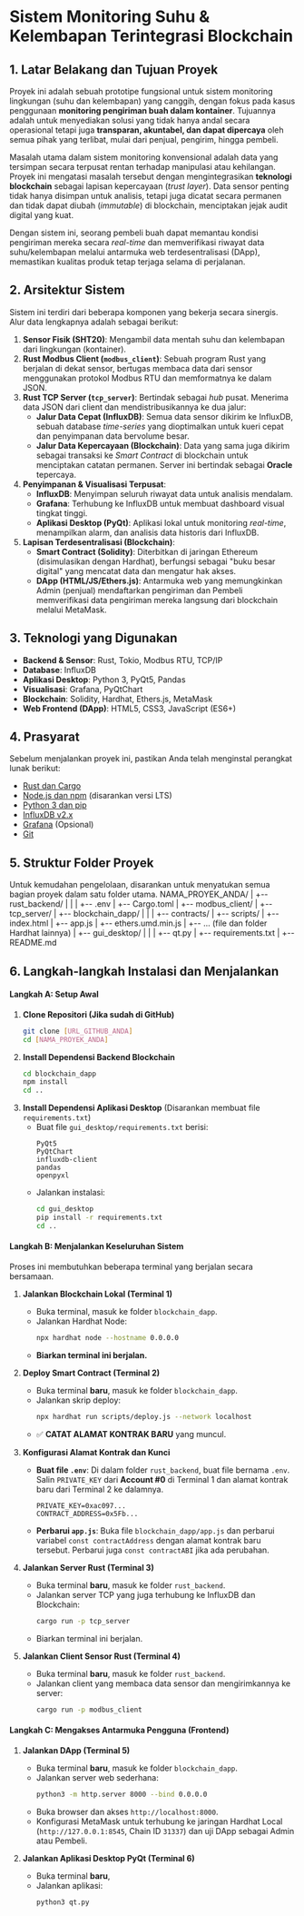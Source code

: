 # Sistem Monitoring Suhu & Kelembapan Terintegrasi Blockchain

## 1. Latar Belakang dan Tujuan Proyek

Proyek ini adalah sebuah prototipe fungsional untuk sistem monitoring lingkungan (suhu dan kelembapan) yang canggih, dengan fokus pada kasus penggunaan **monitoring pengiriman buah dalam kontainer**. Tujuannya adalah untuk menyediakan solusi yang tidak hanya andal secara operasional tetapi juga **transparan, akuntabel, dan dapat dipercaya** oleh semua pihak yang terlibat, mulai dari penjual, pengirim, hingga pembeli.

Masalah utama dalam sistem monitoring konvensional adalah data yang tersimpan secara terpusat rentan terhadap manipulasi atau kehilangan. Proyek ini mengatasi masalah tersebut dengan mengintegrasikan **teknologi blockchain** sebagai lapisan kepercayaan (*trust layer*). Data sensor penting tidak hanya disimpan untuk analisis, tetapi juga dicatat secara permanen dan tidak dapat diubah (*immutable*) di blockchain, menciptakan jejak audit digital yang kuat.

Dengan sistem ini, seorang pembeli buah dapat memantau kondisi pengiriman mereka secara *real-time* dan memverifikasi riwayat data suhu/kelembapan melalui antarmuka web terdesentralisasi (DApp), memastikan kualitas produk tetap terjaga selama di perjalanan.

## 2. Arsitektur Sistem

Sistem ini terdiri dari beberapa komponen yang bekerja secara sinergis. Alur data lengkapnya adalah sebagai berikut:

1.  **Sensor Fisik (SHT20)**: Mengambil data mentah suhu dan kelembapan dari lingkungan (kontainer).
2.  **Rust Modbus Client (`modbus_client`)**: Sebuah program Rust yang berjalan di dekat sensor, bertugas membaca data dari sensor menggunakan protokol Modbus RTU dan memformatnya ke dalam JSON.
3.  **Rust TCP Server (`tcp_server`)**: Bertindak sebagai *hub* pusat. Menerima data JSON dari client dan mendistribusikannya ke dua jalur:
    * **Jalur Data Cepat (InfluxDB)**: Semua data sensor dikirim ke InfluxDB, sebuah database *time-series* yang dioptimalkan untuk kueri cepat dan penyimpanan data bervolume besar.
    * **Jalur Data Kepercayaan (Blockchain)**: Data yang sama juga dikirim sebagai transaksi ke *Smart Contract* di blockchain untuk menciptakan catatan permanen. Server ini bertindak sebagai **Oracle** tepercaya.
4.  **Penyimpanan & Visualisasi Terpusat**:
    * **InfluxDB**: Menyimpan seluruh riwayat data untuk analisis mendalam.
    * **Grafana**: Terhubung ke InfluxDB untuk membuat dashboard visual tingkat tinggi.
    * **Aplikasi Desktop (PyQt)**: Aplikasi lokal untuk monitoring *real-time*, menampilkan alarm, dan analisis data historis dari InfluxDB.
5.  **Lapisan Terdesentralisasi (Blockchain)**:
    * **Smart Contract (Solidity)**: Diterbitkan di jaringan Ethereum (disimulasikan dengan Hardhat), berfungsi sebagai "buku besar digital" yang mencatat data dan mengatur hak akses.
    * **DApp (HTML/JS/Ethers.js)**: Antarmuka web yang memungkinkan Admin (penjual) mendaftarkan pengiriman dan Pembeli memverifikasi data pengiriman mereka langsung dari blockchain melalui MetaMask.

## 3. Teknologi yang Digunakan

* **Backend & Sensor**: Rust, Tokio, Modbus RTU, TCP/IP
* **Database**: InfluxDB
* **Aplikasi Desktop**: Python 3, PyQt5, Pandas
* **Visualisasi**: Grafana, PyQtChart
* **Blockchain**: Solidity, Hardhat, Ethers.js, MetaMask
* **Web Frontend (DApp)**: HTML5, CSS3, JavaScript (ES6+)

## 4. Prasyarat

Sebelum menjalankan proyek ini, pastikan Anda telah menginstal perangkat lunak berikut:
* [Rust dan Cargo](https://www.rust-lang.org/tools/install)
* [Node.js dan npm](https://nodejs.org/) (disarankan versi LTS)
* [Python 3 dan pip](https://www.python.org/downloads/)
* [InfluxDB v2.x](https://www.influxdata.com/downloads/)
* [Grafana](https://grafana.com/grafana/download/) (Opsional)
* [Git](https://git-scm.com/downloads/)

## 5. Struktur Folder Proyek

Untuk kemudahan pengelolaan, disarankan untuk menyatukan semua bagian proyek dalam satu folder utama.
NAMA_PROYEK_ANDA/
|
+-- rust_backend/
|   |
|   +-- .env
|   +-- Cargo.toml
|   +-- modbus_client/
|   +-- tcp_server/
|
+-- blockchain_dapp/
|   |
|   +-- contracts/
|   +-- scripts/
|   +-- index.html
|   +-- app.js
|   +-- ethers.umd.min.js
|   +-- ... (file dan folder Hardhat lainnya)
|
+-- gui_desktop/
|   |
|   +-- qt.py
|   +-- requirements.txt
|
+-- README.md

## 6. Langkah-langkah Instalasi dan Menjalankan

#### Langkah A: Setup Awal

1.  **Clone Repositori (Jika sudah di GitHub)**
    ```bash
    git clone [URL_GITHUB_ANDA]
    cd [NAMA_PROYEK_ANDA]
    ```
2.  **Install Dependensi Backend Blockchain**
    ```bash
    cd blockchain_dapp
    npm install
    cd ..
    ```
3.  **Install Dependensi Aplikasi Desktop** (Disarankan membuat file `requirements.txt`)
    * Buat file `gui_desktop/requirements.txt` berisi:
        ```
        PyQt5
        PyQtChart
        influxdb-client
        pandas
        openpyxl
        ```
    * Jalankan instalasi:
        ```bash
        cd gui_desktop
        pip install -r requirements.txt
        cd ..
        ```

#### Langkah B: Menjalankan Keseluruhan Sistem

Proses ini membutuhkan beberapa terminal yang berjalan secara bersamaan.

1.  **Jalankan Blockchain Lokal (Terminal 1)**
    * Buka terminal, masuk ke folder `blockchain_dapp`.
    * Jalankan Hardhat Node:
        ```bash
        npx hardhat node --hostname 0.0.0.0
        ```
    * **Biarkan terminal ini berjalan.**

2.  **Deploy Smart Contract (Terminal 2)**
    * Buka terminal **baru**, masuk ke folder `blockchain_dapp`.
    * Jalankan skrip deploy:
        ```bash
        npx hardhat run scripts/deploy.js --network localhost
        ```
    * ✅ **CATAT ALAMAT KONTRAK BARU** yang muncul.

3.  **Konfigurasi Alamat Kontrak dan Kunci**
    * **Buat file `.env`**: Di dalam folder `rust_backend`, buat file bernama `.env`. Salin `PRIVATE_KEY` dari **Account #0** di Terminal 1 dan alamat kontrak baru dari Terminal 2 ke dalamnya.
        ```env
        PRIVATE_KEY=0xac097...
        CONTRACT_ADDRESS=0x5Fb...
        ```
    * **Perbarui `app.js`**: Buka file `blockchain_dapp/app.js` dan perbarui variabel `const contractAddress` dengan alamat kontrak baru tersebut. Perbarui juga `const contractABI` jika ada perubahan.

4.  **Jalankan Server Rust (Terminal 3)**
    * Buka terminal **baru**, masuk ke folder `rust_backend`.
    * Jalankan server TCP yang juga terhubung ke InfluxDB dan Blockchain:
        ```bash
        cargo run -p tcp_server
        ```
    * Biarkan terminal ini berjalan.

5.  **Jalankan Client Sensor Rust (Terminal 4)**
    * Buka terminal **baru**, masuk ke folder `rust_backend`.
    * Jalankan client yang membaca data sensor dan mengirimkannya ke server:
        ```bash
        cargo run -p modbus_client
        ```

#### Langkah C: Mengakses Antarmuka Pengguna (Frontend)

1.  **Jalankan DApp (Terminal 5)**
    * Buka terminal **baru**, masuk ke folder `blockchain_dapp`.
    * Jalankan server web sederhana:
        ```bash
        python3 -m http.server 8000 --bind 0.0.0.0
        ```
    * Buka browser dan akses `http://localhost:8000`.
    * Konfigurasi MetaMask untuk terhubung ke jaringan Hardhat Local (`http://127.0.0.1:8545`, Chain ID `31337`) dan uji DApp sebagai Admin atau Pembeli.

2.  **Jalankan Aplikasi Desktop PyQt (Terminal 6)**
    * Buka terminal **baru**, 
    * Jalankan aplikasi:
        ```bash
        python3 qt.py
